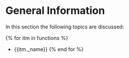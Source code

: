 # General Information

In this section the following topics are discussed:

{% for itm in functions %}
 - {{itm._name}}
{% end for %}
